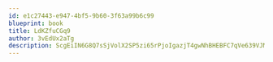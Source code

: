```yaml
---
id: e1c27443-e947-4bf5-9b60-3f63a99b6c99
blueprint: book
title: LdKZfuCGq9
author: 3vEdUx2aTg
description: ScgEiIN6G8Q7sSjVolX2SP5zi65rPjoIgazjT4gwNhBHEBFC7qVe639VJM0ikK31KQPswYZr8TY9sD5bUF7zXxcfKN1PMDPt32AN
---
```

